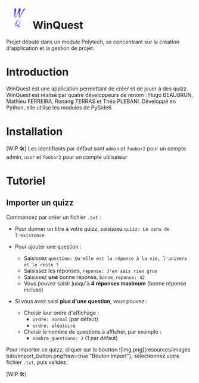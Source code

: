 # ![Alt text](resources/images/favicon_32x32.png?raw=true "Title") WinQuest
Projet débuté dans un module Polytech, se concentrant sur la création d'application et la gestion de projet. 

# Introduction
WinQuest est une application permettant de créer et de jouer à des quizz.
WinQuest est réalisé par quatre développeurs de renom : Hugo BEAUBRUN, Mathieu FERREIRA, Ronan**g** TERRAS et Théo PLEBANI.
Développé en Python, elle utilise les modules de PySide6

# Installation
[WIP 🛠️]
Les identifiants par défaut sont `admin` et `foobar2` pour un compte admin, `user` et `foobar2` pour un compte utilisateur 

# Tutoriel
## Importer un quizz
Commencez par créer un fichier `.txt` : 
- Pour donner un titre à votre quizz, saisissez `quizz: Le sens de l'existence`

- Pour ajouter une question : 
  - Saisissez `question: Qu'elle est la réponse à la vie, l'univers et le reste ?`
  - Saisissez les réponses, `reponse: J'en sais rien gros`
  - Saisissez **une** bonne réponse, `bonne_reponse: 42`
  - Vous pouvez saisir jusqu'à **4 réponses maximum** (bonne réponse incluse)
  
- Si vous avez saisi **plus d'une question**, vous pouvez :
  - Choisir leur ordre d'affichage : 
    - `ordre: normal` (par défaut)
    - `ordre: aléatoire`
  - Choisir le nombre de questions à afficher, par exemple : 
    - `nombre_questions: 2` (1 par défaut)

Pour importer ce quizz, cliquer sur le boutton ![img.png](resources/images tuto/import_button.png?raw=true "Bouton import"), 
sélectionnez votre fichier `.txt`, puis validez.

[WIP 🛠️]
